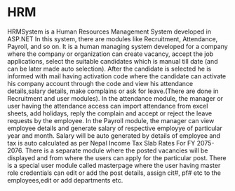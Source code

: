 # HRM
HRMSystem is a Human Resources Management System developed in ASP.NET
In this system, there are modules like Recruitment, Attendance, Payroll, and so on.
It is a human managing system developed for a company where the company or organization can create vacancy, accept the job applications, select the suitable candidates which is manual till date (and can be later made auto selection).
After the candidate is selected he is informed with mail having activation code where the candidate can activate his company account through the code and view his attendance details,salary details, make complains or ask for leave.(There are done in Recruitment and user modules).
In the attendance module, the manager or user having the attendance access can import attendance from excel sheets, add holidays, reply the complain and accept or reject the leave requests by the employee.
In the Payroll module, the manager can view employee details and generate salary of respective employye of particular year and month. Salary will be auto generated by details of employee and tax is auto calculated as per Nepal Income Tax Slab Rates For FY 2075-2076.
There is a separate module where the posted vacancies will be displayed and from where the users can apply for the particular post.
There is a special user module called masterpage where the user having master role credentials can edit or add the post details, assign cit#, pf# etc to the employees,edit or add departments etc.
